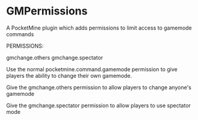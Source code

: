 # GMPermissions

A PocketMine plugin which adds permissions to limit access to gamemode commands

PERMISSIONS:

gmchange.others
gmchange.spectator

Use the normal pocketmine.command.gamemode permission to give players the ability to change
their own gamemode.

Give the gmchange.others permission to allow players to change anyone's gamemode

Give the gmchange.spectator permission to allow players to use spectator mode
